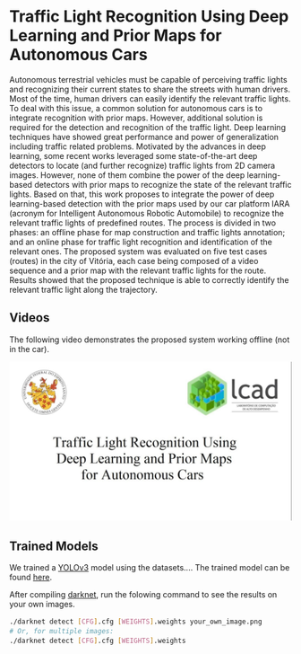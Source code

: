 Traffic Light Recognition Using Deep Learning and Prior Maps for Autonomous Cars
================================================================================

Autonomous terrestrial vehicles must be capable
of perceiving traffic lights and recognizing their current states
to share the streets with human drivers. Most of the time,
human drivers can easily identify the relevant traffic lights. To
deal with this issue, a common solution for autonomous cars
is to integrate recognition with prior maps. However, additional
solution is required for the detection and recognition of the traffic
light. Deep learning techniques have showed great performance
and power of generalization including traffic related problems.
Motivated by the advances in deep learning, some recent works
leveraged some state-of-the-art deep detectors to locate (and
further recognize) traffic lights from 2D camera images. However,
none of them combine the power of the deep learning-based
detectors with prior maps to recognize the state of the relevant
traffic lights. Based on that, this work proposes to integrate the
power of deep learning-based detection with the prior maps used
by our car platform IARA (acronym for Intelligent Autonomous
Robotic Automobile) to recognize the relevant traffic lights of
predefined routes. The process is divided in two phases: an offline
phase for map construction and traffic lights annotation; and an
online phase for traffic light recognition and identification of the
relevant ones. The proposed system was evaluated on five test
cases (routes) in the city of Vitória, each case being composed
of a video sequence and a prior map with the relevant traffic
lights for the route. Results showed that the proposed technique
is able to correctly identify the relevant traffic light along the
trajectory.

<!-- [Link to PDF.](example.com) -->

<!-- ![system-running](./misc/system_running.jpg) -->

## Videos

The following video demonstrates the proposed system working offline (not in the car).

[![youtube-video](./misc/youtube-thumbnail.jpg)](https://youtu.be/VhdLpuErJ8E)

## Trained Models

We trained a [YOLOv3][yolo] model using the datasets.... The trained model can be found [here][trained-model].

[yolo]: https://pjreddie.com/darknet/yolo/
[trained-model]: https://drive.google.com/drive/folders/1axWkPbXcaqc3pg-5qP-FyJMgQwnVD6d9

After compiling [darknet], run the folowing command to see the results on your own images.

[darknet]: https://github.com/pjreddie/darknet

```bash
./darknet detect [CFG].cfg [WEIGHTS].weights your_own_image.png
# Or, for multiple images:
./darknet detect [CFG].cfg [WEIGHTS].weights
```
